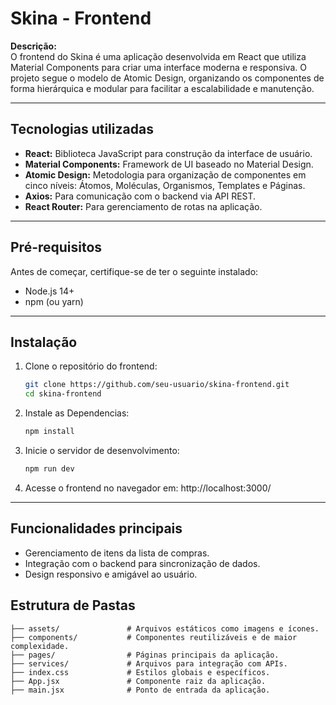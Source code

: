 # Skina - Frontend

**Descrição:**  
O frontend do Skina é uma aplicação desenvolvida em React que utiliza Material Components para criar uma interface moderna e responsiva. O projeto segue o modelo de Atomic Design, organizando os componentes de forma hierárquica e modular para facilitar a escalabilidade e manutenção.

---

## Tecnologias utilizadas

- **React:** Biblioteca JavaScript para construção da interface de usuário.  
- **Material Components:** Framework de UI baseado no Material Design.  
- **Atomic Design:** Metodologia para organização de componentes em cinco níveis: Átomos, Moléculas, Organismos, Templates e Páginas.  
- **Axios:** Para comunicação com o backend via API REST.  
- **React Router:** Para gerenciamento de rotas na aplicação.  

---

## Pré-requisitos

Antes de começar, certifique-se de ter o seguinte instalado:

- Node.js 14+  
- npm (ou yarn)  

---

## Instalação

1. Clone o repositório do frontend:  
   ```bash
   git clone https://github.com/seu-usuario/skina-frontend.git
   cd skina-frontend
   
2. Instale as Dependencias:
    ```bash 
    npm install
    
3. Inicie o servidor de desenvolvimento:
     ```bash 
    npm run dev

4. Acesse o frontend no navegador em:
    http://localhost:3000/

---

## Funcionalidades principais
- Gerenciamento de itens da lista de compras.
- Integração com o backend para sincronização de dados.
- Design responsivo e amigável ao usuário.

## Estrutura de Pastas

```src/
├── assets/               # Arquivos estáticos como imagens e ícones.
├── components/           # Componentes reutilizáveis e de maior complexidade.
├── pages/                # Páginas principais da aplicação.
├── services/             # Arquivos para integração com APIs.
├── index.css             # Estilos globais e específicos.
├── App.jsx               # Componente raiz da aplicação.
├── main.jsx              # Ponto de entrada da aplicação.
